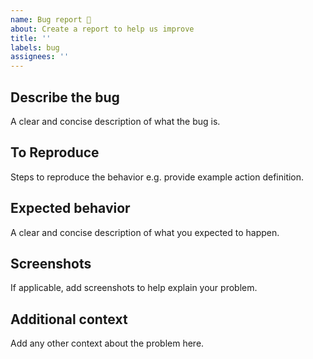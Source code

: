 ```yaml
---
name: Bug report 🐞
about: Create a report to help us improve
title: ''
labels: bug
assignees: ''
---
```


## Describe the bug
A clear and concise description of what the bug is.

## To Reproduce
Steps to reproduce the behavior e.g. provide example action definition.

## Expected behavior
A clear and concise description of what you expected to happen.

## Screenshots
If applicable, add screenshots to help explain your problem.

## Additional context
Add any other context about the problem here.
